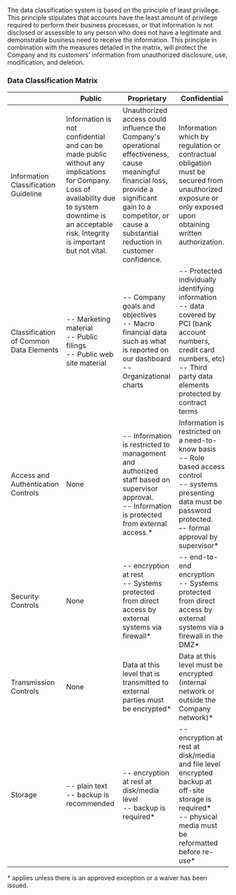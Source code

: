 The data classification system is based on the principle of least privilege. This principle stipulates that accounts have the least amount of privilege required to perform their business processes, or that information is not disclosed or assessible to any person who does not have a legitimate and demonstrable business need to receive the information. This principle in combination with the measures detailed in the matrix, will protect the Company and its customers’ information from unauthorized disclosure, use, modification, and deletion. 
### Data Classification Matrix

||Public|Proprietary|Confidential|
|---|---|---|---|
|Information Classification Guideline|Information is not confidential and can be made public without any implications for Company. Loss of availability due to system downtime is an acceptable risk. Integrity is important but not vital.|Unauthorized access could influence the Company's operational effectiveness, cause meaningful financial loss, provide a significant gain to a competitor, or cause a substantial reduction in customer confidence.|Information which by regulation or contractual obligation must be secured from unauthorized exposure or only exposed upon obtaining written authorization.|
|Classification of Common Data Elements|-- Marketing material<br>-- Public filings<br>-- Public web site material|-- Company goals and objectives<br>-- Macro financial data such as what is reported on our dashboard<br>--  Organizational charts<br>|-- Protected individually identifying information<br>-- data covered by PCI (bank account numbers, credit card numbers, etc)<br>-- Third party data elements protected by contract terms|
|Access and Authentication Controls|None|-- Information is restricted to management and authorized staff based on  supervisor approval.<br>-- Information is protected from external access.* |Information is restricted on a need-to-know basis<br>-- Role based access control<br>-- systems presenting data must be password protected.<br>–- formal approval by supervisor* |
|Security Controls|None|-- encryption at rest<br>-- Systems protected from direct access by external systems via firewall* |-- end-to-end encryption<br>-- Systems protected from direct access by external systems via a firewall in the DMZ* |
|Transmission Controls|None|Data at this level that is transmitted to external parties must be encrypted* |Data at this level must be encrypted (internal network or outside the Company network)* |
|Storage|-- plain text<br>-- backup is recommended|-- encryption at rest at disk/media level<br>-- backup is required* |-- encryption at rest at disk/media and file level<br>encrypted backup at off-site storage is required* <br>-- physical media must be reformatted before re-use* |
\* applies unless there is an approved exception or a waiver has been issued.
